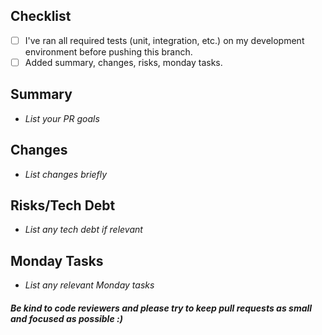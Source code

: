 ## Checklist
- [ ] I've ran all required tests (unit, integration, etc.) on my development environment before pushing this branch.
- [ ] Added summary, changes, risks, monday tasks.

## Summary
- _List your PR goals_

## Changes
- _List changes briefly_

## Risks/Tech Debt
- _List any tech debt if relevant_

## Monday Tasks
- _List any relevant Monday tasks_

##### Be kind to code reviewers and please try to keep pull requests as small and focused as possible :)
